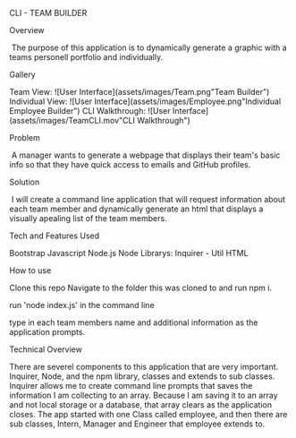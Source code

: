 CLI - TEAM BUILDER

Overview

​ The purpose of this application is to dynamically generate a graphic with a teams personell portfolio and individually. ​

Gallery

Team View:
![User Interface](assets/images/Team.png"Team Builder")
Individual View:
![User Interface](assets/images/Employee.png"Individual Employee Builder")
CLI Walkthrough:
![User Interface](assets/images/TeamCLI.mov"CLI Walkthrough")

Problem

​ A manager wants to generate a webpage that displays their team's basic info so that they have quick access to emails and GitHub profiles.

Solution

​ I will create a command line application that will request information about each team member and dynamically generate an html that displays a visually apealing list of the team members. ​

Tech and Features Used

Bootstrap
Javascript
Node.js
Node Librarys: Inquirer - Util
HTML ​


How to use

Clone this repo
Navigate to the folder this was cloned to and run npm i.

run 'node index.js' in the command line

type in each team members name and additional information as the application prompts.
​

Technical Overview

There are severel components to this application that are very important. Inquirer, Node, and the npm library, classes and extends to sub classes.
Inquirer allows me to create command line prompts that saves the information I am collecting to an array. Because I am saving it to an array and not local storage or a database, that array clears as the application closes.
The app started with one Class called employee, and then there are sub classes, Intern, Manager and Engineer that employee extends to.